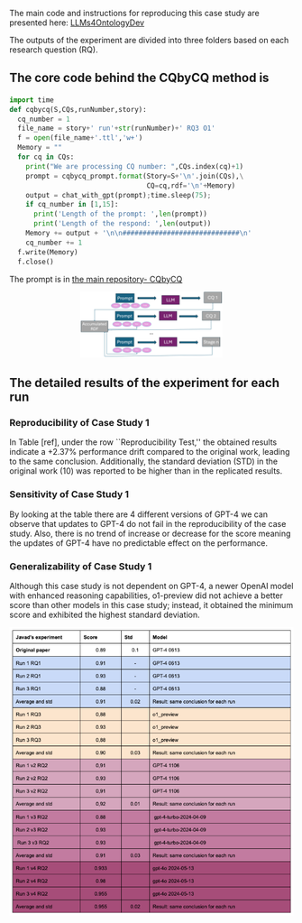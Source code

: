 The main code and instructions for reproducing this case study are presented here: [LLMs4OntologyDev](https://github.com/LiUSemWeb/LLMs4OntologyDev-ESWC2024)

The outputs of the experiment are divided into three folders based on each research question (RQ).

## The core code behind the CQbyCQ method is 

```Python
import time
def cqbycq(S,CQs,runNumber,story):
  cq_number = 1
  file_name = story+' run'+str(runNumber)+' RQ3 O1'
  f = open(file_name+'.ttl','w+')
  Memory = ""
  for cq in CQs:
    print("We are processing CQ number: ",CQs.index(cq)+1)
    prompt = cqbycq_prompt.format(Story=S+'\n'.join(CQs),\
                                  CQ=cq,rdf='\n'+Memory)
    output = chat_with_gpt(prompt);time.sleep(75);
    if cq_number in [1,15]:
      print('Length of the prompt: ',len(prompt))
      print('Length of the respond: ',len(output))
    Memory += output + '\n\n#############################\n'
    cq_number += 1
  f.write(Memory)
  f.close()
```
The prompt is in [the main repository- CQbyCQ](https://github.com/LiUSemWeb/LLMs4OntologyDev-ESWC2024/blob/main/Prompts/CQbyCQ.md) 
<p align="center">
    <img src="https://github.com/LiUSemWeb/LLMs4OntologyDev-ESWC2024/raw/main/Prompts/Images/cq.jpg" alt="image" style="width: 50%;">
</p>


## The detailed results of the experiment for each run
### Reproducibility of Case Study 1 
In Table [ref], under the row ``Reproducibility Test,'' the obtained results indicate a +2.37\% performance drift compared to the original work, leading to the same conclusion. Additionally, the standard deviation (STD) in the original work (10) was reported to be higher than in the replicated results.

### Sensitivity of Case Study 1 
By looking at the table there are 4 different versions of GPT-4  we can observe that updates to GPT-4 do not fail in the reproducibility of the case study. Also, there is no trend of increase or decrease for the score meaning the updates of GPT-4 have no predictable effect on the performance.

### Generalizability of Case Study 1 
Although this case study is not dependent on GPT-4, a newer OpenAI model with enhanced reasoning capabilities, o1-preview did not achieve a better score than other models in this case study; instead, it obtained the minimum score and exhibited the highest standard deviation.


<div align="center">
  
![image](../../images/case-study-1-results.png)

</div>
